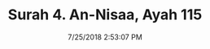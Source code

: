 ---
title       : "Surah 4. An-Nisaa, Ayah 115"
date        : 7/25/2018 2:53:07 PM
draft       : false
type        : "quran"
layout      : "compare"
BookCode    : "CMP"
SurahNumber : "4"
AyahNumber  : "115"
TotalAyah   : "176"
---